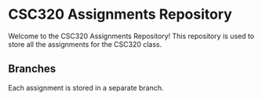 # CSC320 Assignments Repository

Welcome to the CSC320 Assignments Repository! This repository is used to store all the assignments for the CSC320 class.

## Branches

Each assignment is stored in a separate branch.
